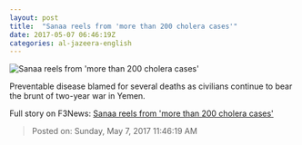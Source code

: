 ```yaml
---
layout: post
title:  "Sanaa reels from 'more than 200 cholera cases'"
date: 2017-05-07 06:46:19Z
categories: al-jazeera-english
---
```


![Sanaa reels from 'more than 200 cholera cases'](http://www.aljazeera.com/mritems/Images/2017/5/7/ab55d22fe46d4736931e2149def8e3e6_18.jpg)

Preventable disease blamed for several deaths as civilians continue to bear the brunt of two-year war in Yemen.


Full story on F3News: [Sanaa reels from 'more than 200 cholera cases'](http://www.f3nws.com/n/QqWczC)

> Posted on: Sunday, May 7, 2017 11:46:19 AM
